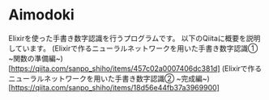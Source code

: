 # Aimodoki

 Elixirを使った手書き数字認識を行うプログラムです。
 以下のQiitaに概要を説明しています。
(Elixirで作るニューラルネットワークを用いた手書き数字認識① ~関数の準備編~)[https://qiita.com/sanpo_shiho/items/457c02a0007406dc381d]
(Elixirで作るニューラルネットワークを用いた手書き数字認識② ~完成編~)[https://qiita.com/sanpo_shiho/items/18d56e44fb37a3969900]
